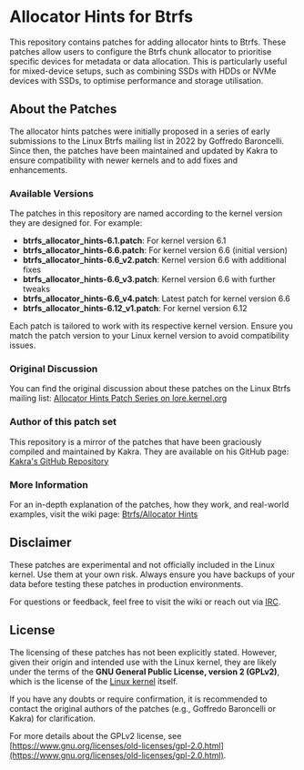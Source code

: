 # Allocator Hints for Btrfs
This repository contains patches for adding allocator hints to Btrfs. These patches allow users to configure the Btrfs chunk allocator to prioritise specific devices for metadata or data allocation. This is particularly useful for mixed-device setups, such as combining SSDs with HDDs or NVMe devices with SSDs, to optimise performance and storage utilisation.

## About the Patches
The allocator hints patches were initially proposed in a series of early submissions to the Linux Btrfs mailing list in 2022 by Goffredo Baroncelli. Since then, the patches have been maintained and updated by Kakra to ensure compatibility with newer kernels and to add fixes and enhancements.

### Available Versions
The patches in this repository are named according to the kernel version they are designed for. For example:

- **btrfs_allocator_hints-6.1.patch**: For kernel version 6.1
- **btrfs_allocator_hints-6.6.patch**: For kernel version 6.6 (initial version)
- **btrfs_allocator_hints-6.6_v2.patch**: Kernel version 6.6 with additional fixes
- **btrfs_allocator_hints-6.6_v3.patch**: Kernel version 6.6 with further tweaks
- **btrfs_allocator_hints-6.6_v4.patch**: Latest patch for kernel version 6.6
- **btrfs_allocator_hints-6.12_v1.patch**: For kernel version 6.12

Each patch is tailored to work with its respective kernel version. Ensure you match the patch version to your Linux kernel version to avoid compatibility issues.

### Original Discussion
You can find the original discussion about these patches on the Linux Btrfs mailing list: [Allocator Hints Patch Series on lore.kernel.org](https://lore.kernel.org/all/Yhk5kyZL1J8hoQvX%40zen/T/)

### Author of this patch set
This repository is a mirror of the patches that have been graciously compiled and maintained by Kakra. They are available on his GitHub page:
[Kakra's GitHub Repository](https://github.com/kakra/linux/pull/36)

### More Information
For an in-depth explanation of the patches, how they work, and real-world examples, visit the wiki page: [Btrfs/Allocator Hints](https://wiki.tnonline.net/w/Btrfs/Allocator_Hints)

## Disclaimer
These patches are experimental and not officially included in the Linux kernel. Use them at your own risk. Always ensure you have backups of your data before testing these patches in production environments.

For questions or feedback, feel free to visit the wiki or reach out via [IRC](https://wiki.tnonline.net/w/Btrfs/IRC).

## License
The licensing of these patches has not been explicitly stated. However, given their origin and intended use with the Linux kernel, they are likely under the terms of the **GNU General Public License, version 2 (GPLv2)**, which is the license of the [Linux kernel](https://git.kernel.org/pub/scm/linux/kernel/git/stable/linux.git/tree/COPYING) itself.

If you have any doubts or require confirmation, it is recommended to contact the original authors of the patches (e.g., Goffredo Baroncelli or Kakra) for clarification.

For more details about the GPLv2 license, see [https://www.gnu.org/licenses/old-licenses/gpl-2.0.html](https://www.gnu.org/licenses/old-licenses/gpl-2.0.html).